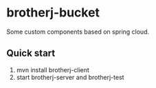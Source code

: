 # brotherj-bucket
Some custom components based on spring cloud.

## Quick start

1. mvn install brotherj-client
2. start brotherj-server and brotherj-test
